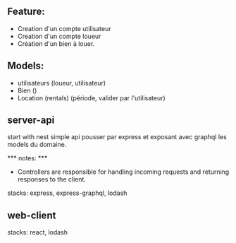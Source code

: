 

## Feature:
 - Creation d'un compte utilisateur
 - Creation d'un compte loueur
  - Création d'un bien à louer.

## Models:
  - utilisateurs (loueur, utilisateur)
  - Bien ()
  - Location (rentals) (période, valider par l'utilisateur)

## server-api
start with nest 
simple api pousser par express et exposant avec graphql les models du domaine.

*** notes: ***
- Controllers are responsible for handling incoming requests and returning responses to the client.

stacks: express, express-graphql, lodash

## web-client

stacks: react, lodash